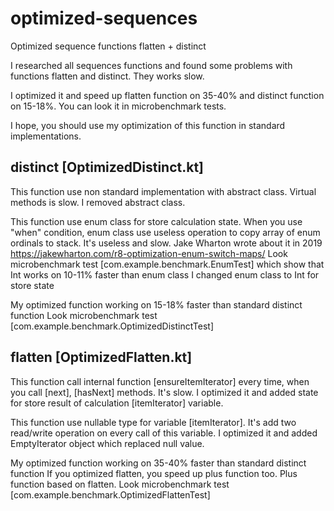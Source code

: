 # optimized-sequences
Optimized sequence functions flatten + distinct

I researched all sequences functions and found some problems with functions flatten and distinct.
They works slow. 

I optimized it and speed up flatten function on 35-40% and distinct function on 15-18%.
You can look it in microbenchmark tests.

I hope, you should use my optimization of this function in standard implementations.


## distinct [OptimizedDistinct.kt]
This function use non standard implementation with abstract class. Virtual methods is slow.
I removed abstract class.

This function use enum class for store calculation state. 
When you use "when" condition, enum class use useless operation to copy array of enum ordinals to stack. It's useless and slow.
Jake Wharton wrote about it in 2019 https://jakewharton.com/r8-optimization-enum-switch-maps/ 
Look microbenchmark test [com.example.benchmark.EnumTest] which show that Int works on 10-11% faster than enum class
I changed enum class to Int for store state

My optimized function working on 15-18% faster than standard distinct function
Look microbenchmark test [com.example.benchmark.OptimizedDistinctTest]

## flatten [OptimizedFlatten.kt]
This function call internal function [ensureItemIterator] every time, when you call [next], [hasNext] methods.
It's slow. I optimized it and added state for store result of calculation [itemIterator] variable.

This function use nullable type for variable [itemIterator]. It's add two read/write operation on every call of this variable.
I optimized it and added EmptyIterator object which replaced null value.

My optimized function working on 35-40% faster than standard distinct function
If you optimized flatten, you speed up plus function too. Plus function based on flatten.
Look microbenchmark test [com.example.benchmark.OptimizedFlattenTest]

